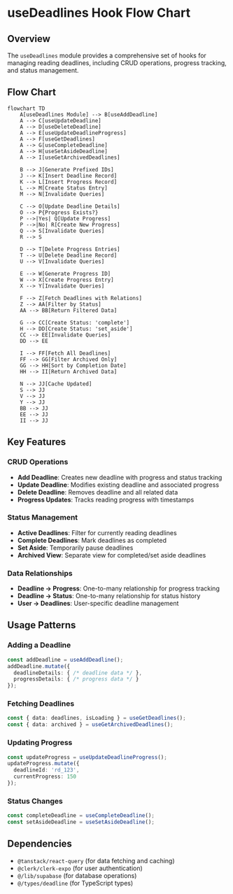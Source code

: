 # useDeadlines Hook Flow Chart

## Overview
The `useDeadlines` module provides a comprehensive set of hooks for managing reading deadlines, including CRUD operations, progress tracking, and status management.

## Flow Chart

```mermaid
flowchart TD
    A[useDeadlines Module] --> B[useAddDeadline]
    A --> C[useUpdateDeadline]
    A --> D[useDeleteDeadline]
    A --> E[useUpdateDeadlineProgress]
    A --> F[useGetDeadlines]
    A --> G[useCompleteDeadline]
    A --> H[useSetAsideDeadline]
    A --> I[useGetArchivedDeadlines]
    
    B --> J[Generate Prefixed IDs]
    J --> K[Insert Deadline Record]
    K --> L[Insert Progress Record]
    L --> M[Create Status Entry]
    M --> N[Invalidate Queries]
    
    C --> O[Update Deadline Details]
    O --> P{Progress Exists?}
    P -->|Yes| Q[Update Progress]
    P -->|No| R[Create New Progress]
    Q --> S[Invalidate Queries]
    R --> S
    
    D --> T[Delete Progress Entries]
    T --> U[Delete Deadline Record]
    U --> V[Invalidate Queries]
    
    E --> W[Generate Progress ID]
    W --> X[Create Progress Entry]
    X --> Y[Invalidate Queries]
    
    F --> Z[Fetch Deadlines with Relations]
    Z --> AA[Filter by Status]
    AA --> BB[Return Filtered Data]
    
    G --> CC[Create Status: 'complete']
    H --> DD[Create Status: 'set_aside']
    CC --> EE[Invalidate Queries]
    DD --> EE
    
    I --> FF[Fetch All Deadlines]
    FF --> GG[Filter Archived Only]
    GG --> HH[Sort by Completion Date]
    HH --> II[Return Archived Data]
    
    N --> JJ[Cache Updated]
    S --> JJ
    V --> JJ
    Y --> JJ
    BB --> JJ
    EE --> JJ
    II --> JJ
```

## Key Features

### CRUD Operations
- **Add Deadline**: Creates new deadline with progress and status tracking
- **Update Deadline**: Modifies existing deadline and associated progress
- **Delete Deadline**: Removes deadline and all related data
- **Progress Updates**: Tracks reading progress with timestamps

### Status Management
- **Active Deadlines**: Filter for currently reading deadlines
- **Complete Deadlines**: Mark deadlines as completed
- **Set Aside**: Temporarily pause deadlines
- **Archived View**: Separate view for completed/set aside deadlines

### Data Relationships
- **Deadline → Progress**: One-to-many relationship for progress tracking
- **Deadline → Status**: One-to-many relationship for status history
- **User → Deadlines**: User-specific deadline management

## Usage Patterns

### Adding a Deadline
```typescript
const addDeadline = useAddDeadline();
addDeadline.mutate({
  deadlineDetails: { /* deadline data */ },
  progressDetails: { /* progress data */ }
});
```

### Fetching Deadlines
```typescript
const { data: deadlines, isLoading } = useGetDeadlines();
const { data: archived } = useGetArchivedDeadlines();
```

### Updating Progress
```typescript
const updateProgress = useUpdateDeadlineProgress();
updateProgress.mutate({
  deadlineId: 'rd_123',
  currentProgress: 150
});
```

### Status Changes
```typescript
const completeDeadline = useCompleteDeadline();
const setAsideDeadline = useSetAsideDeadline();
```

## Dependencies
- `@tanstack/react-query` (for data fetching and caching)
- `@clerk/clerk-expo` (for user authentication)
- `@/lib/supabase` (for database operations)
- `@/types/deadline` (for TypeScript types) 